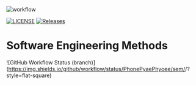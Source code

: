 ![workflow](https://github.com/PhonePyaePhyoee/sem/actions/workflows/main.yml/badge.svg)

[![LICENSE](https://img.shields.io/github/license/PhonePyaePhyoee/sem.svg?style=flat-square)](https://github.com/<github-username>/sem/blob/master/LICENSE)
[![Releases](https://img.shields.io/github/release/<PhonePyaePhyoee/sem/all.svg?style=flat-square)](https://github.com/<github-username>/sem/releases)


# Software Engineering Methods
![GitHub Workflow Status (branch)](https://img.shields.io/github/workflow/status/PhonePyaePhyoee/sem/<action name taken from main.yml>/<branch>?style=flat-square)
